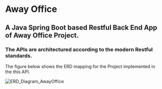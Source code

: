 
# Away Office 
## A Java Spring Boot based Restful Back End App of Away Office Project. 

### The APIs are architectured according to the modern Restful standards. 

The figure below shows the ERD mapping for the Project implemented in the this API.

![ERD_Diagram_AwayOffice](https://awayoffice.web.app/static/media/HomeAssetClassDiagram.71e805ce.png "ERD Away Office")
